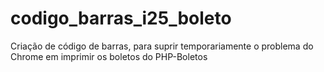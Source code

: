 # codigo_barras_i25_boleto
Criação de código de barras, para suprir temporariamente o problema do Chrome em imprimir os boletos do PHP-Boletos
